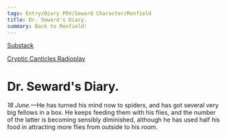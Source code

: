 ```yaml
---
tags: Entry/Diary POV/Seward Character/Renfield 
title: Dr. Seward's Diary.
summary: Back to Renfield!
---
```


[Substack](https://draculadaily.substack.com/p/dracula-june-18-016)

[Cryptic Canticles Radioplay](https://crypticcanticles.com/2022/06/18/dracula-episode-june-18th-3/)

# Dr. Seward's Diary.

_18 June._—He has turned his mind now to spiders, and has got several very big fellows in a box. He keeps feeding them with his flies, and the number of the latter is becoming sensibly diminished, although he has used half his food in attracting more flies from outside to his room.